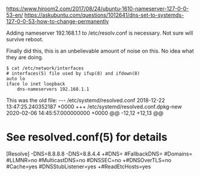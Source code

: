 https://www.hiroom2.com/2017/08/24/ubuntu-1610-nameserver-127-0-0-53-en/
https://askubuntu.com/questions/1012641/dns-set-to-systemds-127-0-0-53-how-to-change-permanently

Adding nameserver 192.168.1.1 to /etc/resolv.conf is necessary. Not sure will survive reboot.


Finally did this, this is an unbelievable amount of noise on this. No idea what they are doing.

    $ cat /etc/network/interfaces
    # interfaces(5) file used by ifup(8) and ifdown(8)
    auto lo
    iface lo inet loopback
    	dns-nameservers 192.168.1.1


This was the old file:
--- /etc/systemd/resolved.conf	2018-12-22 13:47:25.240352187 +0000
+++ /etc/systemd/resolved.conf.dpkg-new	2020-02-06 14:45:57.000000000 +0000
@@ -12,12 +12,13 @@
 # See resolved.conf(5) for details

 [Resolve]
-DNS=8.8.8.8
-DNS=8.8.4.4
+#DNS=
 #FallbackDNS=
 #Domains=
 #LLMNR=no
 #MulticastDNS=no
 #DNSSEC=no
+#DNSOverTLS=no
 #Cache=yes
 #DNSStubListener=yes
+#ReadEtcHosts=yes

